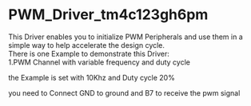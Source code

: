 # PWM_Driver_tm4c123gh6pm
This Driver enables you to initialize PWM Peripherals and use them in a simple way to help accelerate the design cycle.  
There is one Example to demonstrate this Driver:  
1.PWM Channel with variable frequency and duty cycle  
  
the Example is set with 10Khz and Duty cycle 20%
  
  
you need to Connect GND to ground and B7 to receive the pwm signal
